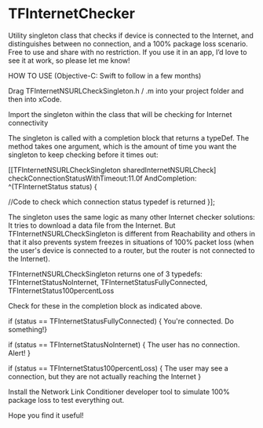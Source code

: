 # TFInternetChecker
Utility singleton class that checks if device is connected to the Internet, and distinguishes between no connection, and a 100% package loss scenario. Free to use and share with no restriction. If you use it in an app, I’d love to see it at work, so please let me know! 

HOW TO USE (Objective-C: Swift to follow in a few months)

Drag TFInternetNSURLCheckSingleton.h / .m into your project folder and then into xCode.

Import the singleton within the class that will be checking for Internet connectivity

The singleton is called with a completion block that returns a typeDef. The method takes one argument, which is the amount of time you want the singleton to keep checking before it times out: 



[[TFInternetNSURLCheckSingleton sharedInternetNSURLCheck] checkConnectionStatusWithTimeout:11.0f AndCompletion: ^(TFInternetStatus status) { 

  //Code to check which connection status typedef is returned 
   }];



The singleton uses the same logic as many other Internet checker solutions: It tries to download a data file from the Internet. But TFInternetNSURLCheckSingleton is different from Reachability and others in that it also prevents system freezes in situations of 100% packet loss (when the user's device is connected to a router, but the router is not connected to the Internet).  

TFInternetNSURLCheckSingleton returns one of 3 typedefs: 
     TFInternetStatusNoInternet, 
     TFInternetStatusFullyConnected, 
     TFInternetStatus100percentLoss

Check for these in the completion block as indicated above.

if (status == TFInternetStatusFullyConnected) { You're connected. Do something!} 

if (status == TFInternetStatusNoInternet) { The user has no connection. Alert! } 

if (status == TFInternetStatus100percentLoss) { The user may see a connection, but they are not actually reaching the Internet }

Install the Network Link Conditioner developer tool to simulate 100% package loss to test everything out. 

Hope you find it useful!
